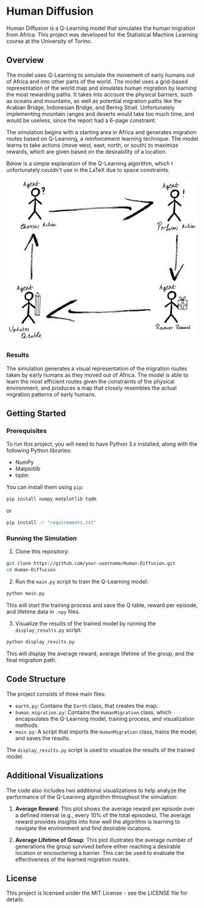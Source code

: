 

# Human Diffusion

Human Diffusion is a Q-Learning model that simulates the human migration from Africa. This project was developed for the Statistical Machine Learning course at the University of Torino.



## Overview

The model uses Q-Learning to simulate the movement of early humans out of Africa and into other parts of the world. The model uses a grid-based representation of the world map and simulates human migration by learning the most rewarding paths. It takes into account the physical barriers, such as oceans and mountains, as well as potential migration paths like the Arabian Bridge, Indonesian Bridge, and Bering Strait. Unfortunately implementing mountain ranges and deserts would take too much time, and would be useless, since the report had a 6-page constraint.

The simulation begins with a starting area in Africa and generates migration routes based on Q-Learning, a reinforcement learning technique. The model learns to take actions (move west, east, north, or south) to maximize rewards, which are given based on the desirability of a location.

Below is a simple explanation of the Q-Learning algorithm, which I unfortunately couldn't use in the LaTeX due to space constraints.

![](q-learning.png)

### Results

The simulation generates a visual representation of the migration routes taken by early humans as they moved out of Africa. The model is able to learn the most efficient routes given the constraints of the physical environment, and produces a map that closely resembles the actual migration patterns of early humans.

## Getting Started

### Prerequisites

To run this project, you will need to have Python 3.x installed, along with the following Python libraries:

-   NumPy
-   Matplotlib
-   tqdm

You can install them using `pip`:

```bash
pip install numpy matplotlib tqdm
```
or
```bash
pip install -r "requirements.txt"
```

### Running the Simulation

1.  Clone this repository:

```bash
git clone https://github.com/your-username/Human-Diffusion.git
cd Human-Diffusion
```

2.  Run the `main.py` script to train the Q-Learning model:

```bash
python main.py
```

This will start the training process and save the Q table, reward per episode, and lifetime data in `.npy` files.

3.  Visualize the results of the trained model by running the `display_results.py` script:

```bash
python display_results.py
```
This will display the average reward, average lifetime of the group, and the final migration path.

## Code Structure

The project consists of three main files:

-	`earth.py`: Contains the `Earth` class, that creates the map.
-   `human_migration.py`: Contains the `HumanMigration` class, which encapsulates the Q-Learning model, training process, and visualization methods.
-   `main.py`: A script that imports the `HumanMigration` class, trains the model, and saves the results.

The `display_results.py` script is used to visualize the results of the trained model.

## Additional Visualizations

The code also includes two additional visualizations to help analyze the performance of the Q-Learning algorithm throughout the simulation:

1.  **Average Reward**: This plot shows the average reward per episode over a defined interval (e.g., every 10% of the total episodes). The average reward provides insights into how well the algorithm is learning to navigate the environment and find desirable locations.

2.  **Average Lifetime of Group**: This plot illustrates the average number of generations the group survived before either reaching a desirable location or encountering a barrier. This can be used to evaluate the effectiveness of the learned migration routes.

## License

This project is licensed under the MIT License - see the LICENSE file for details.

